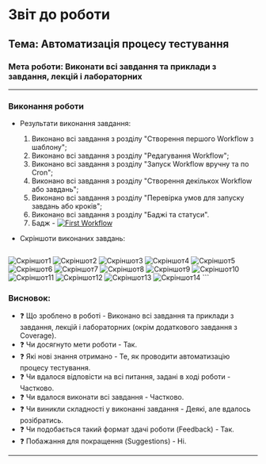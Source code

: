 # Звіт до роботи

## Тема: Автоматизація процесу тестування

### Мета роботи: Виконати всі завдання та приклади з завдання, лекцій і лабораторних

---

### Виконання роботи

* Результати виконання завдання:
    1. Виконано всі завдання з розділу "Створення першого Workflow з шаблону";
    2. Виконано всі завдання з розділу "Редагування Workflow";
    3. Виконано всі завдання з розділу "Запуск Workflow вручну та по Cron";
    4. Виконано всі завдання з розділу "Створення декількох Workflow або завдань";
    5. Виконано всі завдання з розділу "Перевірка умов для запуску завдань або кроків";
    6. Виконано всі завдання з розділу "Баджі та статуси".
    7. Бадж - [![First Workflow](https://github.com/AntonMatviiv/Auto_Testing/actions/workflows/workflow_one.yml/badge.svg)](https://github.com/AntonMatviiv/Auto_Testing/actions/workflows/workflow_one.yml)

* Скріншоти виконаних завдань:
    ```
![Скріншот1](Screens/Screen1.jpg)
![Скріншот2](Screens/Screen2.jpg)
![Скріншот3](Screens/Screen3.jpg)
![Скріншот4](Screens/Screen4.jpg)
![Скріншот5](Screens/Screen5.jpg)
![Скріншот6](Screens/Screen6.jpg)
![Скріншот7](Screens/Screen7.jpg)
![Скріншот8](Screens/Screen8.jpg)
![Скріншот9](Screens/Screen9.jpg)
![Скріншот10](Screens/Screen10.jpg)
![Скріншот11](Screens/Screen11.jpg)
![Скріншот12](Screens/Screen12.jpg)
![Скріншот13](Screens/Screen13.jpg)
![Скріншот14](Screens/Screen14.jpg)
    ```

### Висновок:
- :question: Що зроблено в роботі - Виконано всі завдання та приклади з завдання, лекцій і лабораторних (окрім додаткового завдання з Coverage).
- :question: Чи досягнуто мети роботи - Так.
- :question: Які нові знання отримано - Те, як проводити автоматизацію процесу тестування.
- :question: Чи вдалося відповісти на всі питання, задані в ході роботи - Частково.
- :question: Чи вдалося виконати всі завдання - Частково.
- :question: Чи виникли складності у виконанні завдання - Деякі, але вдалось розібратись.
- :question: Чи подобається такий формат здачі роботи (Feedback) - Так.
- :question: Побажання для покращення (Suggestions) - Ні.

---
